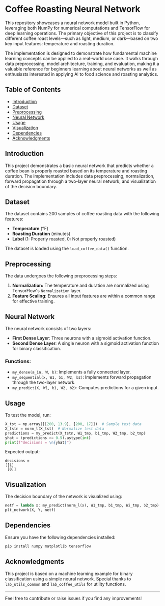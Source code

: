 # Coffee Roasting Neural Network

This repository showcases a neural network model built in Python, leveraging both NumPy for numerical computations and TensorFlow for deep learning operations. The primary objective of this project is to classify different coffee roast levels—such as light, medium, or dark—based on two key input features: temperature and roasting duration.

The implementation is designed to demonstrate how fundamental machine learning concepts can be applied to a real-world use case. It walks through data preprocessing, model architecture, training, and evaluation, making it a valuable reference for beginners learning about neural networks as well as enthusiasts interested in applying AI to food science and roasting analytics.

## Table of Contents
- [Introduction](#introduction)
- [Dataset](#dataset)
- [Preprocessing](#preprocessing)
- [Neural Network](#neural-network)
- [Usage](#usage)
- [Visualization](#visualization)
- [Dependencies](#dependencies)
- [Acknowledgments](#acknowledgments)

## Introduction
This project demonstrates a basic neural network that predicts whether a coffee bean is properly roasted based on its temperature and roasting duration. The implementation includes data preprocessing, normalization, forward propagation through a two-layer neural network, and visualization of the decision boundary.

## Dataset
The dataset contains 200 samples of coffee roasting data with the following features:
- **Temperature** (°F)
- **Roasting Duration** (minutes)
- **Label** (1: Properly roasted, 0: Not properly roasted)

The dataset is loaded using the `load_coffee_data()` function.

## Preprocessing
The data undergoes the following preprocessing steps:
1. **Normalization:** The temperature and duration are normalized using TensorFlow's `Normalization` layer.
2. **Feature Scaling:** Ensures all input features are within a common range for effective training.

## Neural Network
The neural network consists of two layers:
- **First Dense Layer**: Three neurons with a sigmoid activation function.
- **Second Dense Layer**: A single neuron with a sigmoid activation function for binary classification.

### Functions:
- `my_dense(a_in, W, b)`: Implements a fully connected layer.
- `my_sequential(x, W1, b1, W2, b2)`: Implements forward propagation through the two-layer network.
- `my_predict(X, W1, b1, W2, b2)`: Computes predictions for a given input.

## Usage
To test the model, run:
```python
X_tst = np.array([[200, 13.9], [200, 17]])  # Sample test data
X_tstn = norm_l(X_tst)  # Normalize test data
predictions = my_predict(X_tstn, W1_tmp, b1_tmp, W2_tmp, b2_tmp)
yhat = (predictions >= 0.5).astype(int)
print(f"decisions = \n{yhat}")
```
Expected output:
```
decisions =
[[1]
 [0]]
```

## Visualization
The decision boundary of the network is visualized using:
```python
netf = lambda x: my_predict(norm_l(x), W1_tmp, b1_tmp, W2_tmp, b2_tmp)
plt_network(X, Y, netf)
```

## Dependencies
Ensure you have the following dependencies installed:
```bash
pip install numpy matplotlib tensorflow
```

## Acknowledgments
This project is based on a machine learning example for binary classification using a simple neural network. Special thanks to `lab_utils_common` and `lab_coffee_utils` for utility functions.

---

Feel free to contribute or raise issues if you find any improvements!


